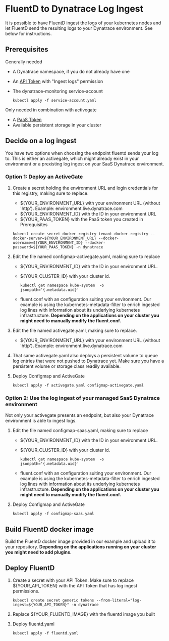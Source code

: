 
# FluentD to Dynatrace Log Ingest

It is possible to have FluentD ingest the logs of your kubernetes nodes and let FluentD send the resulting logs to your Dynatrace environment. See below for instructions.

## Prerequisites

Generally needed

- A Dynatrace namespace, if you do not already have one
- An [API Token](https://www.dynatrace.com/support/help/dynatrace-api/basics/dynatrace-api-authentication/) with "Ingest logs" permission
- The dynatrace-monitoring service-account

   ``kubectl apply -f service-account.yaml``

Only needed in combination with activegate

- A [PaaS Token](https://www.dynatrace.com/support/help/get-started/access-tokens/)
- Available persistent storage in your cluster

## Decide on a log ingest

You have two options when choosing the endpoint fluentd sends your log to.
This is either an activegate, which might already exist in your environment or a prexisting log ingest on your SaaS Dynatrace environment.

### Option 1: Deploy an ActiveGate

1. Create a secret holding the environment URL and login credentials for this registry, making sure to replace.

   - ${YOUR_ENVIRONMENT_URL} with your environment URL (without 'http'). Example: environment.live.dynatrace.com
   - ${YOUR_ENVIRONMENT_ID} with the ID in your environment URL
   - ${YOUR_PAAS_TOKEN} with the PaaS token you created in Prerequisites

   ``kubectl create secret docker-registry tenant-docker-registry --docker-server=${YOUR_ENVIRONMENT_URL} --docker-username=${YOUR_ENVIRONMENT_ID} --docker-password=${YOUR_PAAS_TOKEN} -n dynatrace``

2. Edit the file named configmap-activegate.yaml, making sure to replace
   - ${YOUR_ENVIRONMENT_ID} with the ID in your environment URL.
   - ${YOUR_CLUSTER_ID} with your cluster id.

     ``kubectl get namespace kube-system  -o jsonpath='{.metadata.uid}'``

   - fluent.conf with an configuration suiting your environment. Our example is using the kubernetes-metadata-filter to enrich ingested log lines with information about its underlying kubernetes infrastructure. **Depending on the applications on your cluster you might need to manually modify the fluent.conf.**

3. Edit the file named activegate.yaml, making sure to replace.
   - ${YOUR_ENVIRONMENT_URL} with your environment URL (without 'http'). Example: environment.live.dynatrace.com

4. That same activegate.yaml also deploys a persistent volume to queue log entries that were not pushed to Dynatrace yet. Make sure you have a persistent volume or storage class readily available.

5. Deploy Configmap and ActiveGate

   ``kubectl apply -f activegate.yaml configmap-activegate.yaml``

### Option 2: Use the log ingest of your managed SaaS Dynatrace environment

Not only your activegate presents an endpoint, but also your Dynatrace environment is able to ingest logs.

1. Edit the file named configmap-saas.yaml, making sure to replace
   - ${YOUR_ENVIRONMENT_ID} with the ID in your environment URL.
   - ${YOUR_CLUSTER_ID} with your cluster id.

     ``kubectl get namespace kube-system  -o jsonpath='{.metadata.uid}'``

   - fluent.conf with an configuration suiting your environment. Our example is using the kubernetes-metadata-filter to enrich ingested log lines with information about its underlying kubernetes infrastructure. **Depending on the applications on your cluster you might need to manually modify the fluent.conf.**

2. Deploy Configmap and ActiveGate

   ``kubectl apply -f configmap-saas.yaml``

## Build FluentD docker image

Build the FluentD docker image provided in our example and upload it to your repository. **Depending on the applications running on your cluster you might need to add plugins.**

## Deploy FluentD

1. Create a secret with your API Token. Make sure to replace ${YOUR_API_TOKEN} with the API Token that has log ingest permissions.

   ``kubectl create secret generic tokens --from-literal="log-ingest=${YOUR_API_TOKEN}" -n dynatrace``

2. Replace ${YOUR_FLUENTD_IMAGE} with the fluentd image you built

3. Deploy fluentd.yaml

   ``kubectl apply -f fluentd.yaml``
